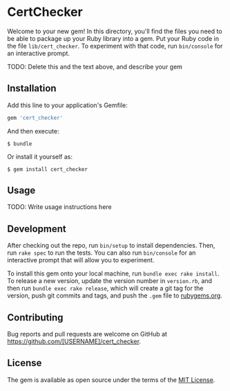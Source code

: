 # CertChecker

Welcome to your new gem! In this directory, you'll find the files you need to be able to package up your Ruby library into a gem. Put your Ruby code in the file `lib/cert_checker`. To experiment with that code, run `bin/console` for an interactive prompt.

TODO: Delete this and the text above, and describe your gem

## Installation

Add this line to your application's Gemfile:

```ruby
gem 'cert_checker'
```

And then execute:

    $ bundle

Or install it yourself as:

    $ gem install cert_checker

## Usage

TODO: Write usage instructions here

## Development

After checking out the repo, run `bin/setup` to install dependencies. Then, run `rake spec` to run the tests. You can also run `bin/console` for an interactive prompt that will allow you to experiment.

To install this gem onto your local machine, run `bundle exec rake install`. To release a new version, update the version number in `version.rb`, and then run `bundle exec rake release`, which will create a git tag for the version, push git commits and tags, and push the `.gem` file to [rubygems.org](https://rubygems.org).

## Contributing

Bug reports and pull requests are welcome on GitHub at https://github.com/[USERNAME]/cert_checker.

## License

The gem is available as open source under the terms of the [MIT License](https://opensource.org/licenses/MIT).
